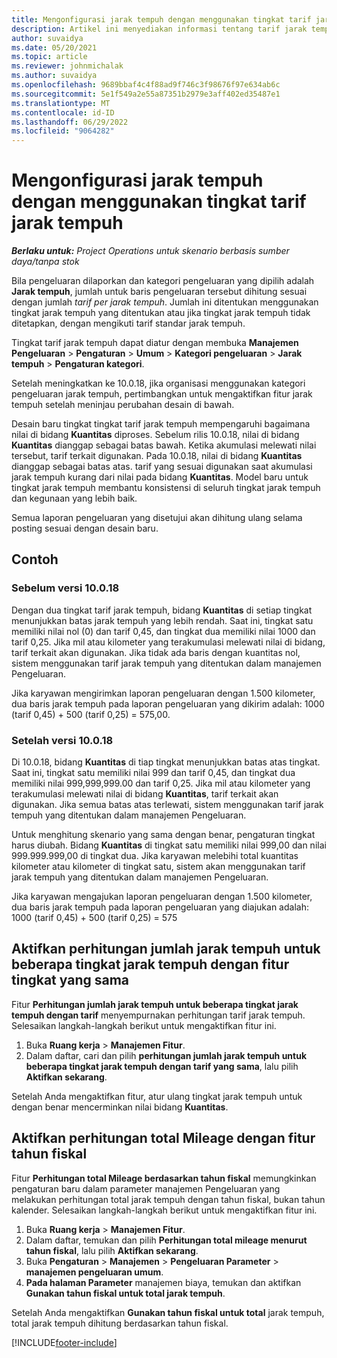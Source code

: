 ```yaml
---
title: Mengonfigurasi jarak tempuh dengan menggunakan tingkat tarif jarak tempuh
description: Artikel ini menyediakan informasi tentang tarif jarak tempuh dan tingkatan tarif jarak tempuh.
author: suvaidya
ms.date: 05/20/2021
ms.topic: article
ms.reviewer: johnmichalak
ms.author: suvaidya
ms.openlocfilehash: 9689bbaf4c4f88ad9f746c3f98676f97e634ab6c
ms.sourcegitcommit: 5e1f549a2e55a87351b2979e3aff402ed35487e1
ms.translationtype: MT
ms.contentlocale: id-ID
ms.lasthandoff: 06/29/2022
ms.locfileid: "9064282"
---
```

# <a name="set-up-mileage-using-mileage-rate-tiers"></a>Mengonfigurasi jarak tempuh dengan menggunakan tingkat tarif jarak tempuh

_**Berlaku untuk:** Project Operations untuk skenario berbasis sumber daya/tanpa stok_

Bila pengeluaran dilaporkan dan kategori pengeluaran yang dipilih adalah **Jarak tempuh**, jumlah untuk baris pengeluaran tersebut dihitung sesuai dengan jumlah *tarif per jarak tempuh*. Jumlah ini ditentukan menggunakan tingkat jarak tempuh yang ditentukan atau jika tingkat jarak tempuh tidak ditetapkan, dengan mengikuti tarif standar jarak tempuh. 

Tingkat tarif jarak tempuh dapat diatur dengan membuka **Manajemen Pengeluaran** > **Pengaturan** > **Umum** > **Kategori pengeluaran** > **Jarak tempuh** > **Pengaturan kategori**.

Setelah meningkatkan ke 10.0.18, jika organisasi menggunakan kategori pengeluaran jarak tempuh, pertimbangkan untuk mengaktifkan fitur jarak tempuh setelah meninjau perubahan desain di bawah. 

Desain baru tingkat tingkat tarif jarak tempuh mempengaruhi bagaimana nilai di bidang **Kuantitas** diproses. Sebelum rilis 10.0.18, nilai di bidang **Kuantitas** dianggap sebagai batas bawah. Ketika akumulasi melewati nilai tersebut, tarif terkait digunakan.  Pada 10.0.18, nilai di bidang **Kuantitas** dianggap sebagai batas atas. tarif yang sesuai digunakan saat akumulasi jarak tempuh kurang dari nilai pada bidang **Kuantitas**.  Model baru untuk tingkat jarak tempuh membantu konsistensi di seluruh tingkat jarak tempuh dan kegunaan yang lebih baik.   

Semua laporan pengeluaran yang disetujui akan dihitung ulang selama posting sesuai dengan desain baru.

## <a name="example"></a>Contoh
 
### <a name="before-version-10018"></a>Sebelum versi 10.0.18
Dengan dua tingkat tarif jarak tempuh, bidang **Kuantitas** di setiap tingkat menunjukkan batas jarak tempuh yang lebih rendah. Saat ini, tingkat satu memiliki nilai nol (0) dan tarif 0,45, dan tingkat dua memiliki nilai 1000 dan tarif 0,25. Jika mil atau kilometer yang terakumulasi melewati nilai di bidang, tarif terkait akan digunakan. Jika tidak ada baris dengan kuantitas nol, sistem menggunakan tarif jarak tempuh yang ditentukan dalam manajemen Pengeluaran. 
 
Jika karyawan mengirimkan laporan pengeluaran dengan 1.500 kilometer, dua baris jarak tempuh pada laporan pengeluaran yang dikirim adalah: 1000 (tarif 0,45) + 500 (tarif 0,25) = 575,00.

### <a name="after-version-10018"></a>Setelah versi 10.0.18
Di 10.0.18, bidang **Kuantitas** di tiap tingkat menunjukkan batas atas tingkat. Saat ini, tingkat satu memiliki nilai 999 dan tarif 0,45, dan tingkat dua memiliki nilai 999,999,999.00 dan tarif 0,25. Jika mil atau kilometer yang terakumulasi melewati nilai di bidang **Kuantitas**, tarif terkait akan digunakan. Jika semua batas atas terlewati, sistem menggunakan tarif jarak tempuh yang ditentukan dalam manajemen Pengeluaran. 
 
Untuk menghitung skenario yang sama dengan benar, pengaturan tingkat harus diubah. Bidang **Kuantitas** di tingkat satu memiliki nilai 999,00 dan nilai 999.999.999,00 di tingkat dua. Jika karyawan melebihi total kuantitas kilometer atau kilometer di tingkat satu, sistem akan menggunakan tarif jarak tempuh yang ditentukan dalam manajemen Pengeluaran. 
  
Jika karyawan mengajukan laporan pengeluaran dengan 1.500 kilometer, dua baris jarak tempuh pada laporan pengeluaran yang diajukan adalah: 1000 (tarif 0,45) + 500 (tarif 0,25) = 575

## <a name="enable-the-mileage-amount-calculation-for-multiple-mileage-tiers-with-same-rate-feature"></a>Aktifkan perhitungan jumlah jarak tempuh untuk beberapa tingkat jarak tempuh dengan fitur tingkat yang sama

Fitur **Perhitungan jumlah jarak tempuh untuk beberapa tingkat jarak tempuh dengan tarif** menyempurnakan perhitungan tarif jarak tempuh. Selesaikan langkah-langkah berikut untuk mengaktifkan fitur ini.

1. Buka **Ruang kerja** > **Manajemen Fitur**. 
2. Dalam daftar, cari dan pilih **perhitungan jumlah jarak tempuh untuk beberapa tingkat jarak tempuh dengan tarif yang sama**, lalu pilih **Aktifkan sekarang**.

Setelah Anda mengaktifkan fitur, atur ulang tingkat jarak tempuh untuk dengan benar mencerminkan nilai bidang **Kuantitas**. 

## <a name="enable-the-mileage-totals-calculation-by-fiscal-year-feature"></a>Aktifkan perhitungan total Mileage dengan fitur tahun fiskal

Fitur **Perhitungan total Mileage berdasarkan tahun fiskal** memungkinkan pengaturan baru dalam parameter manajemen Pengeluaran yang melakukan perhitungan total jarak tempuh dengan tahun fiskal, bukan tahun kalender. Selesaikan langkah-langkah berikut untuk mengaktifkan fitur ini.

1. Buka **Ruang kerja** > **Manajemen Fitur**.
1. Dalam daftar, temukan dan pilih **Perhitungan total mileage menurut tahun fiskal**, lalu pilih **Aktifkan sekarang**.
1. Buka **Pengaturan** > **Manajemen** > **Pengeluaran Parameter** > **manajemen pengeluaran umum**.
1. **Pada halaman Parameter** manajemen biaya, temukan dan aktifkan **Gunakan tahun fiskal untuk total jarak tempuh**.

Setelah Anda mengaktifkan **Gunakan tahun fiskal untuk total** jarak tempuh, total jarak tempuh dihitung berdasarkan tahun fiskal.

[!INCLUDE[footer-include](../includes/footer-banner.md)]
